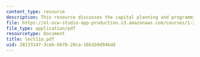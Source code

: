 ```yaml
---
content_type: resource
description: This resource discusses the capital planning and programming at the MBTA.
file: https://ol-ocw-studio-app-production.s3.amazonaws.com/courses/1-259j-transit-management-fall-2006/281331473cebbb7820ca16b1b9d94bdd_lect11a.pdf
file_type: application/pdf
resourcetype: Document
title: lect11a.pdf
uid: 28133147-3ceb-bb78-20ca-16b1b9d94bdd
---
```

